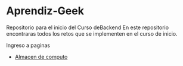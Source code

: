 # Aprendiz-Geek
Repositorio para el inicio del Curso deBackend
En este repositorio encontraras todos los retos que se implementen en el curso de inicio.

Ingreso a paginas
- [Almacen de computo](https://plmlmontano.github.io/Aprendiz-Geek/sprintOne/index.html)
